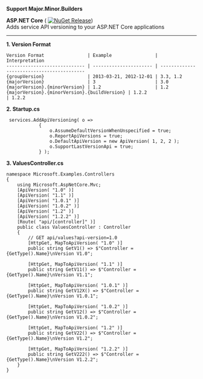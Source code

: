 **Support Major.Minor.Builders**

**ASP.NET Core** (
 [![NuGet Release](https://img.shields.io/nuget/vpre/Alomso.AspNetCore.Mvc.Versioning.svg?maxAge=2592000)](https://www.nuget.org/packages/Alomso.AspNetCore.Mvc.Versioning/))
  <br>Adds service API versioning to your ASP.NET Core applications

---

**1. Version Format**

```
Version Format                | Example                | Interpretation
----------------------------- | ---------------------- | ------------------------------------------
{groupVersion}                | 2013-03-21, 2012-12-01 | 3.3, 1.2
{majorVersion}                | 3                      | 3.0
{majorVersion}.{minorVersion} | 1.2                    | 1.2
{majorVersion}.{minorVersion}.{buildVersion} | 1.2.2                    | 1.2.2
```


**2. Startup.cs**
```
 services.AddApiVersioning( o =>
            {
                o.AssumeDefaultVersionWhenUnspecified = true;
                o.ReportApiVersions = true;
                o.DefaultApiVersion = new ApiVersion( 1, 2, 2 );
                o.SupportLastVersionApi = true;
            } );
```


**3. ValuesController.cs**
```
namespace Microsoft.Examples.Controllers
{
    using Microsoft.AspNetCore.Mvc;
    [ApiVersion( "1.0" )]
    [ApiVersion( "1.1" )]
    [ApiVersion( "1.0.1" )]
    [ApiVersion( "1.0.2" )]
    [ApiVersion( "1.2" )]
    [ApiVersion( "1.2.2" )]
    [Route( "api/[controller]" )]
    public class ValuesController : Controller
    {
        // GET api/values?api-version=1.0
        [HttpGet, MapToApiVersion( "1.0" )]
        public string GetV1() => $"Controller = {GetType().Name}\nVersion V1.0";

        [HttpGet, MapToApiVersion( "1.1" )]
        public string GetV11() => $"Controller = {GetType().Name}\nVersion V1.1";

        [HttpGet, MapToApiVersion( "1.0.1" )]
        public string GetV12X() => $"Controller = {GetType().Name}\nVersion V1.0.1";

        [HttpGet, MapToApiVersion( "1.0.2" )]
        public string GetV12() => $"Controller = {GetType().Name}\nVersion V1.0.2";

        [HttpGet, MapToApiVersion( "1.2" )]
        public string GetV22() => $"Controller = {GetType().Name}\nVersion V1.2";

        [HttpGet, MapToApiVersion( "1.2.2" )]
        public string GetV222() => $"Controller = {GetType().Name}\nVersion V1.2.2";
    }
}
```

